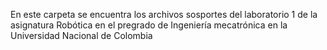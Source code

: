 En este carpeta se encuentra los archivos sosportes del laboratorio 1 de la asignatura Robótica en el pregrado de Ingeniería mecatrónica en la Universidad Nacional de Colombia
